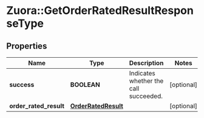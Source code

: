 # Zuora::GetOrderRatedResultResponseType

## Properties
Name | Type | Description | Notes
------------ | ------------- | ------------- | -------------
**success** | **BOOLEAN** | Indicates whether the call succeeded. | [optional] 
**order_rated_result** | [**OrderRatedResult**](OrderRatedResult.md) |  | [optional] 


